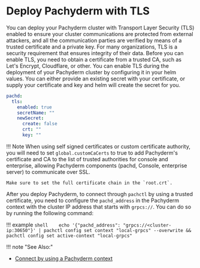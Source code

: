 # Deploy Pachyderm with TLS

You can deploy your Pachyderm cluster with Transport Layer Security (TLS)
enabled to ensure your cluster communications are protected from external
attackers, and all the communication parties are verified by means of a
trusted certificate and a private key. For many organizations, TLS is a
security requirement that ensures integrity of their data.
Before you can enable TLS, you need to obtain a certificate from a trusted
CA, such as Let's Encrypt, Cloudflare, or other.
You can enable TLS during the deployment of your Pachyderm cluster by configuring it in your helm values. You can either provide an existing secret with your certificate, or supply your certificate and key and helm will create the secret for you.

```yaml
pachd:
  tls:
    enabled: true
    secretName: ""
    newSecret:
      create: false
      crt: ""
      key: ""
```

!!! Note
    When using self signed certificates or custom certificate authority, you will need to set `global.customCaCerts` to true to add Pachyderm's certificate and CA to the list of trusted authorities for console and enterprise, allowing Pachyderm components (pachd, Console, enterprise server) to communicate over SSL. 

    Make sure to set the full certificate chain in the `root.crt`.


After you deploy Pachyderm, to connect through `pachctl` by using a
trusted certificate, you need to configure the `pachd_address` in the
Pachyderm context with the cluster IP address that starts with `grpcs://`.
You can do so by running the following command:

!!! example
    ```shell   
    echo '{"pachd_address": "grpcs://<cluster-ip:30650"}' | pachctl config set context "local-grpcs" --overwrite && pachctl config set active-context "local-grpcs"   
    ```

!!! note "See Also:"

- [Connect by using a Pachyderm context](../connect-to-cluster/#connect-by-using-a-pachyderm-context)
